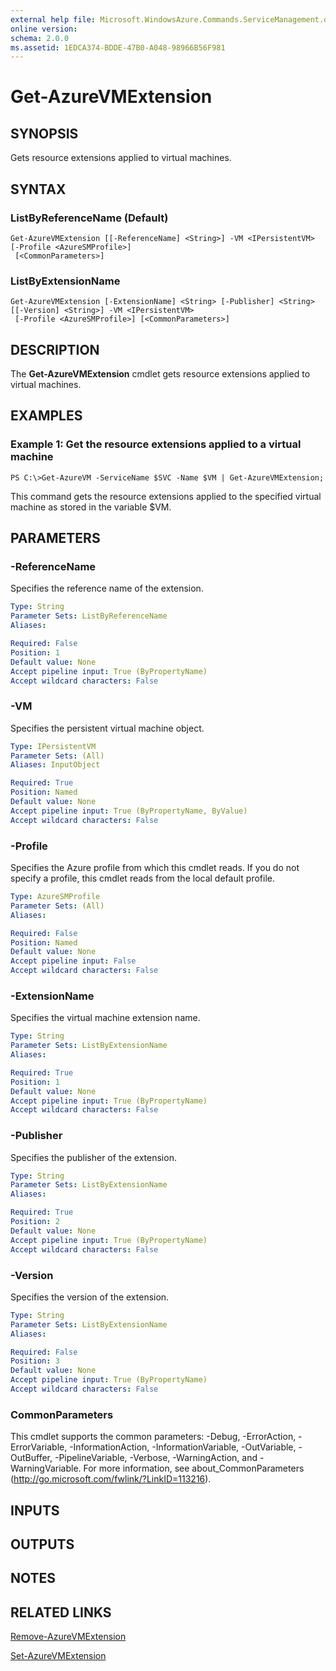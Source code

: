 ```yaml
---
external help file: Microsoft.WindowsAzure.Commands.ServiceManagement.dll-Help.xml
online version: 
schema: 2.0.0
ms.assetid: 1EDCA374-BDDE-47B0-A048-98966B56F981
---
```


# Get-AzureVMExtension

## SYNOPSIS
Gets resource extensions applied to virtual machines.

## SYNTAX

### ListByReferenceName (Default)
```
Get-AzureVMExtension [[-ReferenceName] <String>] -VM <IPersistentVM> [-Profile <AzureSMProfile>]
 [<CommonParameters>]
```

### ListByExtensionName
```
Get-AzureVMExtension [-ExtensionName] <String> [-Publisher] <String> [[-Version] <String>] -VM <IPersistentVM>
 [-Profile <AzureSMProfile>] [<CommonParameters>]
```

## DESCRIPTION
The **Get-AzureVMExtension** cmdlet gets resource extensions applied to virtual machines.

## EXAMPLES

### Example 1: Get the resource extensions applied to a virtual machine
```
PS C:\>Get-AzureVM -ServiceName $SVC -Name $VM | Get-AzureVMExtension;
```

This command gets the resource extensions applied to the specified virtual machine as stored in the variable $VM.

## PARAMETERS

### -ReferenceName
Specifies the reference name of the extension.

```yaml
Type: String
Parameter Sets: ListByReferenceName
Aliases: 

Required: False
Position: 1
Default value: None
Accept pipeline input: True (ByPropertyName)
Accept wildcard characters: False
```

### -VM
Specifies the persistent virtual machine object.

```yaml
Type: IPersistentVM
Parameter Sets: (All)
Aliases: InputObject

Required: True
Position: Named
Default value: None
Accept pipeline input: True (ByPropertyName, ByValue)
Accept wildcard characters: False
```

### -Profile
Specifies the Azure profile from which this cmdlet reads.
If you do not specify a profile, this cmdlet reads from the local default profile.

```yaml
Type: AzureSMProfile
Parameter Sets: (All)
Aliases: 

Required: False
Position: Named
Default value: None
Accept pipeline input: False
Accept wildcard characters: False
```

### -ExtensionName
Specifies the virtual machine extension name.

```yaml
Type: String
Parameter Sets: ListByExtensionName
Aliases: 

Required: True
Position: 1
Default value: None
Accept pipeline input: True (ByPropertyName)
Accept wildcard characters: False
```

### -Publisher
Specifies the publisher of the extension.

```yaml
Type: String
Parameter Sets: ListByExtensionName
Aliases: 

Required: True
Position: 2
Default value: None
Accept pipeline input: True (ByPropertyName)
Accept wildcard characters: False
```

### -Version
Specifies the version of the extension.

```yaml
Type: String
Parameter Sets: ListByExtensionName
Aliases: 

Required: False
Position: 3
Default value: None
Accept pipeline input: True (ByPropertyName)
Accept wildcard characters: False
```

### CommonParameters
This cmdlet supports the common parameters: -Debug, -ErrorAction, -ErrorVariable, -InformationAction, -InformationVariable, -OutVariable, -OutBuffer, -PipelineVariable, -Verbose, -WarningAction, and -WarningVariable. For more information, see about_CommonParameters (http://go.microsoft.com/fwlink/?LinkID=113216).

## INPUTS

## OUTPUTS

## NOTES

## RELATED LINKS

[Remove-AzureVMExtension](./Remove-AzureVMExtension.md)

[Set-AzureVMExtension](./Set-AzureVMExtension.md)


